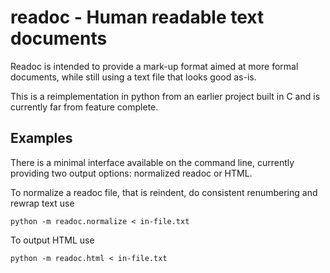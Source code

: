 readoc - Human readable text documents
======================================

Readoc is intended to provide a mark-up format aimed at more formal
documents, while still using a text file that looks good as-is.

This is a reimplementation in python from an earlier project built in C
and is currently far from feature complete.

Examples
--------

There is a minimal interface available on the command line, currently
providing two output options: normalized readoc or HTML.

To normalize a readoc file, that is reindent, do consistent renumbering
and rewrap text use

    python -m readoc.normalize < in-file.txt

To output HTML use

    python -m readoc.html < in-file.txt
